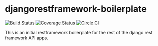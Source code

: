 # djangorestframework-boilerplate
[![Build Status](https://travis-ci.org/jaarce/djangorestframework-boilerplate.svg)](https://travis-ci.org/jaarce/djangorestframework-boilerplate)
[![Coverage Status](https://img.shields.io/coveralls/jaarce/djangorestframework-boilerplate.svg)](https://coveralls.io/r/jaarce/djangorestframework-boilerplate)
[![Circle CI](https://circleci.com/gh/jaarce/djangorestframework-boilerplate.svg?style=svg)](https://circleci.com/gh/jaarce/djangorestframework-boilerplate)

This is an initial restframework boilerplate for the rest of the django rest framework API apps.
